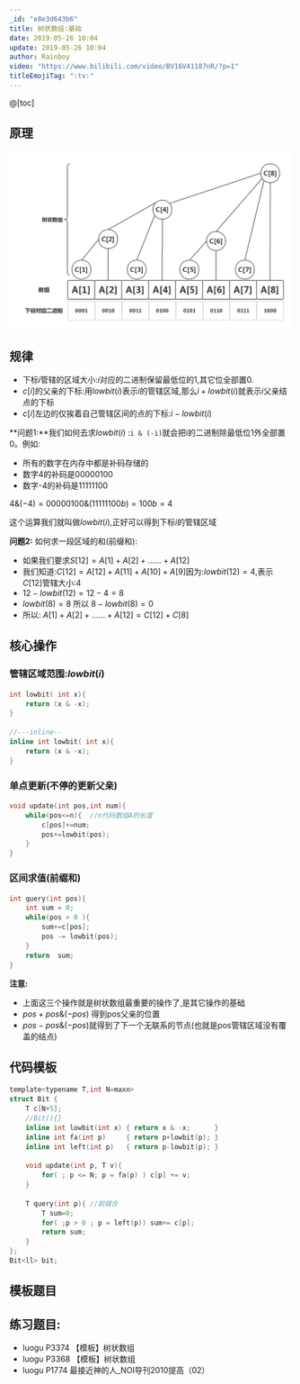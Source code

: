 ```yaml
---
_id: "e8e3d643b6"
title: 树状数组:基础
date: 2019-05-26 10:04
update: 2019-05-26 10:04
author: Rainboy
video: "https://www.bilibili.com/video/BV16V41187nR/?p=1"
titleEmojiTag: ":tv:"
---
```


@[toc]
## 原理

![1](./Binary_Indexed_Tree.png)

## 规律

 - 下标$i$管辖的区域大小:$i$对应的二进制保留最低位的$1$,其它位全部置$0$.
 - $c[i]$的父亲的下标:用$lowbit(i)$表示$i$的管辖区域,那么$i+lowbit(i)$就表示$i$父亲结点的下标
 - $c[i]$左边的仅挨着自己管辖区间的点的下标:$i-lowbit(i)$


**问题1:**我们如何去求$lowbit(i)$ :`i & (-i)`就会把i的二进制除最低位1外全部置0。例如:

 - 所有的数字在内存中都是补码存储的
 - 数字4的补码是$00000100$
 - 数字-4的补码是$11111100$

$4\&(-4) = 00000100\&(11111100b) = 100b = 4$

这个运算我们就叫做$lowbit(i)$,正好可以得到下标$i$的管辖区域


**问题2:** 如何求一段区域的和(前缀和):

 - 如果我们要求$S[12] = A[1]+A[2]+......+A[12]$
 - 我们知道:$C[12]=A[12]+A[11]+A[10]+A[9]$因为:$lowbit(12)= 4$,表示$C[12]$管辖大小:$4$
 - $12-lowbit(12) = 12-4=8$
 - $lowbit(8) = 8$ 所以 $8-lowbit(8)=0$
 - 所以: $A[1]+A[2]+......+A[12] =C[12] + C[8]$

## 核心操作

### 管辖区域范围:$lowbit(i)$

```c++
int lowbit( int x){
    return (x & -x);
}

//---inline--
inline int lowbit( int x){
    return (x & -x);
}
```

### 单点更新(不停的更新父亲)

```c++
void update(int pos,int num){
    while(pos<=n){  //n代码数组A的长度
        c[pos]+=num;
        pos+=lowbit(pos);
    }
}
```


### 区间求值(前缀和)

```c++
int query(int pos){
    int sum = 0;
    while(pos > 0 ){
        sum+=c[pos];
        pos -= lowbit(pos);
    }
    return  sum;
}
```

**注意:**

 - 上面这三个操作就是树状数组最重要的操作了,是其它操作的基础
 - $pos+pos \& (-pos)$ 得到pos父亲的位置
 - $pos-pos\&(-pos)$就得到了下一个无联系的节点(也就是pos管辖区域没有覆盖的结点)

## 代码模板

<!-- template start -->
```c
template<typename T,int N=maxn>
struct Bit {
    T c[N+5];
    //Bit(){}
    inline int lowbit(int x) { return x & -x;      }
    inline int fa(int p)     { return p+lowbit(p); }
    inline int left(int p)   { return p-lowbit(p); }

    void update(int p, T v){
        for( ; p <= N; p = fa(p) ) c[p] += v;
    }

    T query(int p){ //前缀合
        T sum=0;
        for( ;p > 0 ; p = left(p)) sum+= c[p];
        return sum;
    }
};
Bit<ll> bit;
```
<!-- template end -->

## 模板题目
<wc-pcs-list-by-tags base="<%- USER.pcs%>" match="ids" tags="luogu-P3374" preifx=""></wc-pcs-list-by-tags>

## **练习题目:**

 - luogu P3374 【模板】树状数组 
 - luogu P3368 【模板】树状数组
 - luogu P1774 最接近神的人_NOI导刊2010提高（02）
